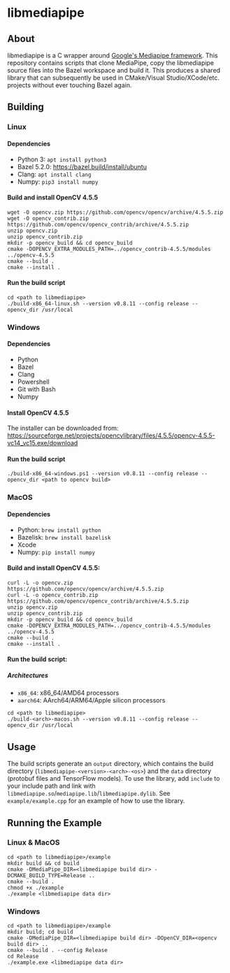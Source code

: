 # libmediapipe

## About
libmediapipe is a C wrapper around [Google's Mediapipe framework](https://github.com/google/mediapipe/).
This repository contains scripts that clone MediaPipe, copy the libmediapipe source files into the Bazel workspace and build it.
This produces a shared library that can subsequently be used in CMake/Visual Studio/XCode/etc. projects without ever touching Bazel again.

## Building

### Linux

#### Dependencies
- Python 3:
```apt install python3```
- Bazel 5.2.0: https://bazel.build/install/ubuntu
- Clang: ```apt install clang```
- Numpy: ```pip3 install numpy```

#### Build and install OpenCV 4.5.5
```
wget -O opencv.zip https://github.com/opencv/opencv/archive/4.5.5.zip
wget -O opencv_contrib.zip https://github.com/opencv/opencv_contrib/archive/4.5.5.zip
unzip opencv.zip
unzip opencv_contrib.zip
mkdir -p opencv_build && cd opencv_build
cmake -DOPENCV_EXTRA_MODULES_PATH=../opencv_contrib-4.5.5/modules ../opencv-4.5.5
cmake --build .
cmake --install .
```

#### Run the build script
```
cd <path to libmediapipe>
./build-x86_64-linux.sh --version v0.8.11 --config release --opencv_dir /usr/local
```

### Windows

#### Dependencies
- Python
- Bazel
- Clang
- Powershell
- Git with Bash
- Numpy

#### Install OpenCV 4.5.5
The installer can be downloaded from: https://sourceforge.net/projects/opencvlibrary/files/4.5.5/opencv-4.5.5-vc14_vc15.exe/download

#### Run the build script
```cd <path to libmediapipe>
./build-x86_64-windows.ps1 --version v0.8.11 --config release --opencv_dir <path to opencv build>
```

### MacOS

#### Dependencies
- Python: ```brew install python```
- Bazelisk: ```brew install bazelisk```
- Xcode
- Numpy: ```pip install numpy```

#### Build and install OpenCV 4.5.5:
```
curl -L -o opencv.zip https://github.com/opencv/opencv/archive/4.5.5.zip
curl -L -o opencv_contrib.zip https://github.com/opencv/opencv_contrib/archive/4.5.5.zip
unzip opencv.zip
unzip opencv_contrib.zip
mkdir -p opencv_build && cd opencv_build
cmake -DOPENCV_EXTRA_MODULES_PATH=../opencv_contrib-4.5.5/modules ../opencv-4.5.5
cmake --build .
cmake --install .
```

#### Run the build script:

##### Architectures
- ```x86_64```: x86_64/AMD64 processors
- ```aarch64```: AArch64/ARM64/Apple silicon processors

```
cd <path to libmediapipe>
./build-<arch>-macos.sh --version v0.8.11 --config release --opencv_dir /usr/local
```

## Usage
The build scripts generate an ```output``` directory, which contains the build directory (```libmediapipe-<version>-<arch>-<os>```) and the ```data``` directory (protobuf files and TensorFlow models).
To use the library, add ```include``` to your include path and link with ```libmediapipe.so```/```mediapipe.lib```/```libmediapipe.dylib```.
See ```example/example.cpp``` for an example of how to use the library.

## Running the Example

### Linux & MacOS
```
cd <path to libmediapipe>/example
mkdir build && cd build
cmake -DMediaPipe_DIR=<libmediapipe build dir> -DCMAKE_BUILD_TYPE=Release ..
cmake --build .
chmod +x ./example
./example <libmediapipe data dir>
```

### Windows
```
cd <path to libmediapipe>/example
mkdir build; cd build
cmake -DMediaPipe_DIR=<libmediapipe build dir> -DOpenCV_DIR=<opencv build dir> ..
cmake --build . --config Release
cd Release
./example.exe <libmediapipe data dir>
```
